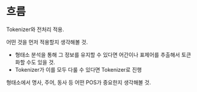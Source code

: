 # 흐름
Tokenizer와 전처리 적용.

어떤 것을 먼저 적용할지 생각해볼 것.
- 형태소 분석을 통해 그 정보를 유지할 수 있다면 어간이나 표제어를 추출해서 토큰화할 수도 있을 것.
- Tokenizer가 이를 모두 다룰 수 있다면 Tokenizer로 진행

형태소에서 명사, 주어, 동사 등 어떤 POS가 중요한지 생각해볼 것.